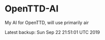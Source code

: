 # OpenTTD-AI
My AI for OpenTTD, will use primarily air

Latest backup: Sun Sep 22 21:51:01 UTC 2019

